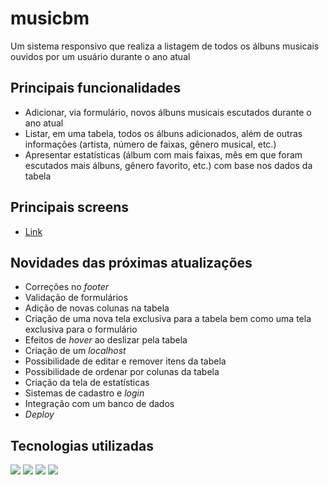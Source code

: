# musicbm
Um sistema responsivo que realiza a listagem de todos os álbuns musicais ouvidos por um usuário durante o ano atual

## Principais funcionalidades
- Adicionar, via formulário, novos álbuns musicais escutados durante o ano atual
- Listar, em uma tabela, todos os álbuns adicionados, além de outras informações (artista, número de faixas, gênero musical, etc.)
- Apresentar estatísticas (álbum com mais faixas, mês em que foram escutados mais álbuns, gênero favorito, etc.) com base nos dados da tabela

## Principais screens
- [Link](https://github.com/humbertobarbosa/musicbm/tree/main/screens)

## Novidades das próximas atualizações
- Correções no _footer_
- Validação de formulários
- Adição de novas colunas na tabela
- Criação de uma nova tela exclusiva para a tabela bem como uma tela exclusiva para o formulário
- Efeitos de _hover_ ao deslizar pela tabela
- Criação de um _localhost_
- Possibilidade de editar e remover itens da tabela
- Possibilidade de ordenar por colunas da tabela
- Criação da tela de estatísticas
- Sistemas de cadastro e _login_
- Integração com um banco de dados
- _Deploy_

## Tecnologias utilizadas
![](https://img.shields.io/badge/HTML5-E34F26?style=for-the-badge&logo=html5&logoColor=white)
![](https://img.shields.io/badge/CSS-239120?&style=for-the-badge&logo=css3&logoColor=white)
![](https://img.shields.io/badge/Bootstrap-563D7C?style=for-the-badge&logo=bootstrap&logoColor=white)
![](https://img.shields.io/badge/JavaScript-F7DF1E?style=for-the-badge&logo=javascript&logoColor=black)
